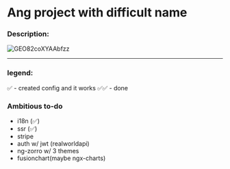 # Ang project with difficult name

### Description:

![GEO82coXYAAbfzz](https://github.com/MarikaKonturova/rmort-18anf-tickstrp/assets/69147255/630a8453-ba74-401a-94f9-37bb9b13dcc6)

---
### legend:
✅️ - created config and it works
✅️✅️ - done

### Ambitious to-do
- i18n (✅️)
- ssr (✅️)
- stripe
- auth w/ jwt (realworldapi)
- ng-zorro w/ 3 themes
- fusionchart(maybe ngx-charts)
